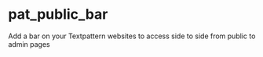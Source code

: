 # pat_public_bar
Add a bar on your Textpattern websites to access side to side from public to admin pages
